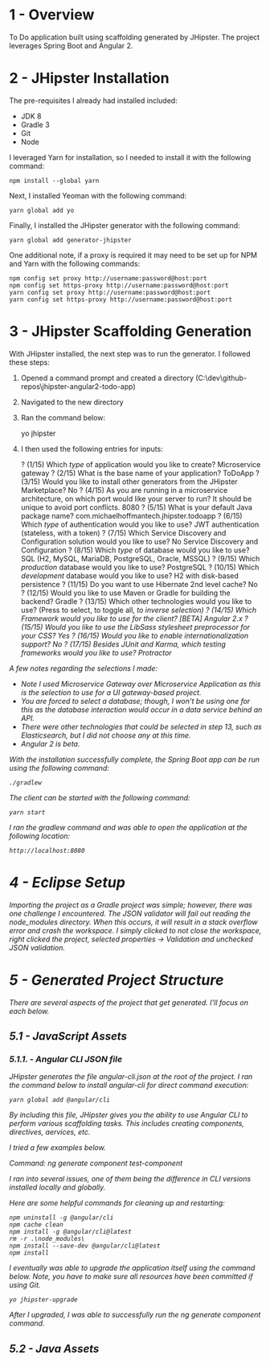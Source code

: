 # 1 - Overview

To Do application built using scaffolding generated by JHipster. The project leverages Spring Boot and Angular 2. 

# 2 - JHipster Installation

The pre-requisites I already had installed included:

* JDK 8
* Gradle 3
* Git
* Node

I leveraged Yarn for installation, so I needed to install it with the following command:

	npm install --global yarn
	
Next, I installed Yeoman with the following command:

	yarn global add yo

Finally, I installed the JHipster generator with the following command:

	yarn global add generator-jhipster
	
One additional note, if a proxy is required it may need to be set up for NPM and Yarn with the following commands:

	npm config set proxy http://username:password@host:port
	npm config set https-proxy http://username:password@host:port
	yarn config set proxy http://username:password@host:port
	yarn config set https-proxy http://username:password@host:port
	
# 3 - JHipster Scaffolding Generation

With JHipster installed, the next step was to run the generator. I followed these steps:

1. Opened a command prompt and created a directory (C:\dev\github-repos\jhipster-angular2-todo-app)
2. Navigated to the new directory
3. Ran the command below:

	yo jhipster
4. I then used the following entries for inputs:

	? (1/15) Which *type* of application would you like to create? Microservice gateway
	? (2/15) What is the base name of your application? ToDoApp
	? (3/15) Would you like to install other generators from the JHipster Marketplace? No
	? (4/15) As you are running in a microservice architecture, on which port would like your server to run? It should be unique to avoid port conflicts. 8080
	? (5/15) What is your default Java package name? com.michaelhoffmantech.jhipster.todoapp
	? (6/15) Which *type* of authentication would you like to use? JWT authentication (stateless, with a token)
	? (7/15) Which Service Discovery and Configuration solution would you like to use? No Service Discovery and Configuration
	? (8/15) Which *type* of database would you like to use? SQL (H2, MySQL, MariaDB, PostgreSQL, Oracle, MSSQL)
	? (9/15) Which *production* database would you like to use? PostgreSQL
	? (10/15) Which *development* database would you like to use? H2 with disk-based persistence
	? (11/15) Do you want to use Hibernate 2nd level cache? No
	? (12/15) Would you like to use Maven or Gradle for building the backend? Gradle
	? (13/15) Which other technologies would you like to use? (Press <space> to select, <a> to toggle all, <i> to inverse selection)
	? (14/15) Which *Framework* would you like to use for the client? [BETA] Angular 2.x
	? (15/15) Would you like to use the LibSass stylesheet preprocessor for your CSS? Yes
	? (16/15) Would you like to enable internationalization support? No
	? (17/15) Besides JUnit and Karma, which testing frameworks would you like to use? Protractor
	
A few notes regarding the selections I made:

* Note I used Microservice Gateway over Microservice Application as this is the selection to use for a UI gateway-based project.
* You are forced to select a database; though, I won't be using one for this as the database interaction would occur in a data service behind an API. 
* There were other technologies that could be selected in step 13, such as Elasticsearch, but I did not choose any at this time. 
* Angular 2 is beta. 

With the installation successfully complete, the Spring Boot app can be run using the following command:

	./gradlew
	
The client can be started with the following command:

	yarn start
	
I ran the gradlew command and was able to open the application at the following location:

	http://localhost:8080
	
# 4 - Eclipse Setup

Importing the project as a Gradle project was simple; however, there was one challenge I encountered. The JSON validator will fail out reading the node_modules directory. When this occurs, it will result in a stack overflow error and crash the workspace. I simply clicked to not close the workspace, right clicked the project, selected properties -> Validation and unchecked JSON validation. 

# 5 - Generated Project Structure

There are several aspects of the project that get generated. I'll focus on each below. 

## 5.1 - JavaScript Assets

### 5.1.1. - Angular CLI JSON file

JHipster generates the file angular-cli.json at the root of the project. I ran the command below to install angular-cli for direct command execution:

	yarn global add @angular/cli
	
By including this file, JHipster gives you the ability to use Angular CLI to perform various scaffolding tasks. This includes creating components, directives, aervices, etc. 

I tried a few examples below.

Command: ng generate component test-component

I ran into several issues, one of them being the difference in CLI versions installed locally and globally. 

Here are some helpful commands for cleaning up and restarting:

	npm uninstall -g @angular/cli
	npm cache clean
	npm install -g @angular/cli@latest
	rm -r .\node_modules\
	npm install --save-dev @angular/cli@latest
	npm install

I eventually was able to upgrade the application itself using the command below. Note, you have to make sure all resources have been committed if using Git.

	yo jhipster-upgrade

After I upgraded, I was able to successfully run the ng generate component command. 
	
## 5.2 - Java Assets


